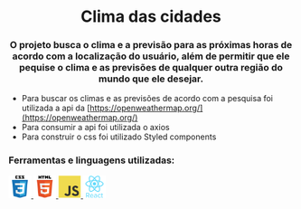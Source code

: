 <h1 align="center">Clima das cidades</h1>
<h3 align="center">O projeto busca o clima e a previsão para as próximas horas de acordo com a localização do usuário, além de permitir que ele pequise o clima e as previsões de qualquer outra região do mundo que ele desejar.</h3>

- Para buscar os climas e as previsões de acordo com a pesquisa foi utilizada a api da [https://openweathermap.org/](https://openweathermap.org/)
- Para consumir a api foi utilizada o axios
- Para construir o css foi utilizado Styled components
  
</p>
<h3 align="left">Ferramentas e linguagens utilizadas:</h3>
<p align="left"> <a href="https://www.w3schools.com/css/" target="_blank" rel="noreferrer"> <img src="https://raw.githubusercontent.com/devicons/devicon/master/icons/css3/css3-original-wordmark.svg" alt="css3" width="40" height="40"/> </a> <a href="https://www.w3.org/html/" target="_blank" rel="noreferrer"> <img src="https://raw.githubusercontent.com/devicons/devicon/master/icons/html5/html5-original-wordmark.svg" alt="html5" width="40" height="40"/> </a> <a href="https://developer.mozilla.org/en-US/docs/Web/JavaScript" target="_blank" rel="noreferrer"> <img src="https://raw.githubusercontent.com/devicons/devicon/master/icons/javascript/javascript-original.svg" alt="javascript" width="40" height="40"/> </a> <a href="https://reactjs.org/" target="_blank" rel="noreferrer"> <img src="https://raw.githubusercontent.com/devicons/devicon/master/icons/react/react-original-wordmark.svg" alt="react" width="40" height="40"/> </a> </p>
